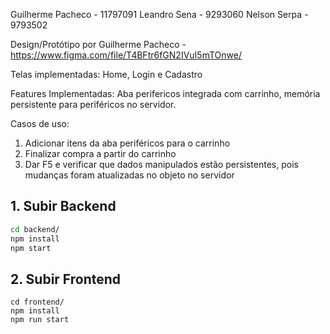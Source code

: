 Guilherme Pacheco - 11797091
Leandro Sena - 9293060
Nelson Serpa - 9793502

Design/Protótipo por Guilherme Pacheco - https://www.figma.com/file/T4BFtr6fGN2IVuI5mTOnwe/

Telas implementadas: Home, Login e Cadastro

Features Implementadas: Aba perifericos integrada com carrinho, memória persistente para periféricos no servidor.

Casos de uso: 
1. Adicionar itens da aba periféricos para o carrinho
2. Finalizar compra a partir do carrinho
3. Dar F5 e verificar que dados manipulados estão persistentes, pois mudanças foram atualizadas no objeto no servidor

## 1. Subir Backend
```bash
cd backend/
npm install
npm start
```
## 2. Subir Frontend
```
cd frontend/
npm install
npm run start
```
